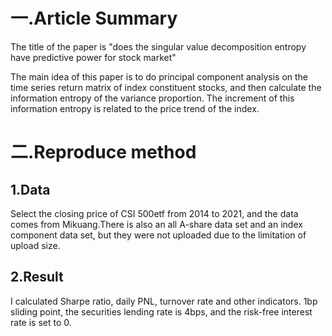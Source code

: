 # 一.Article Summary

The title of the paper is "does the singular value decomposition entropy have predictive power for stock market"



The main idea of this paper is to do principal component analysis on the time series return matrix of index constituent stocks, and then calculate the information entropy of the variance proportion. The increment of this information entropy is related to the price trend of the index.
# 二.Reproduce method

## 1.Data

Select the closing price of CSI 500etf from 2014 to 2021, and the data comes from Mikuang.There is also an all A-share data set and an index component data set, but they were not uploaded due to the limitation of upload size.

## 2.Result

I calculated Sharpe ratio, daily PNL, turnover rate and other indicators. 1bp sliding point, the securities lending rate is 4bps, and the risk-free interest rate is set to 0.